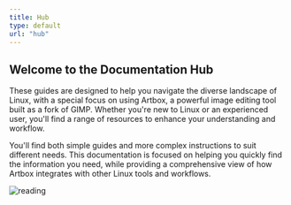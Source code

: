 ```yaml
---
title: Hub
type: default
url: "hub"
---
```


## Welcome to the Documentation Hub

These guides are designed to help you navigate the diverse landscape of Linux, with a special focus on using Artbox, a powerful image editing tool built as a fork of GIMP. Whether you're new to Linux or an experienced user, you'll find a range of resources to enhance your understanding and workflow.

You'll find both simple guides and more complex instructions to suit different needs. This documentation is focused on helping you quickly find the information you need, while providing a comprehensive view of how Artbox integrates with other Linux tools and workflows.

![reading](/images/gallery/girlReading.webp)